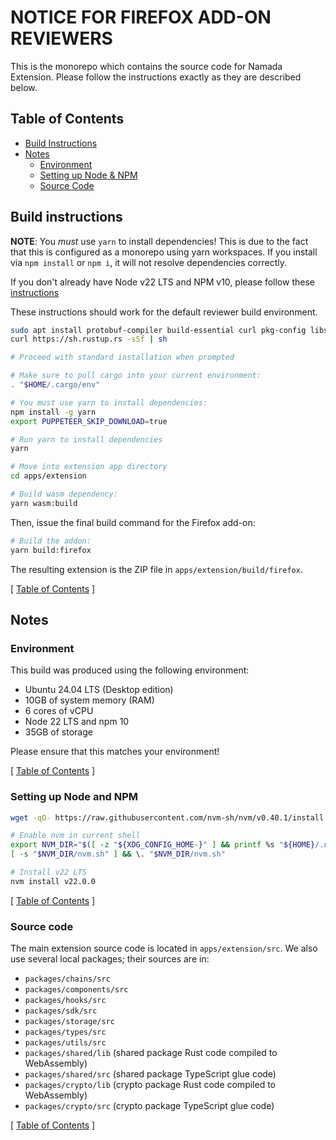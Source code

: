 # NOTICE FOR FIREFOX ADD-ON REVIEWERS

This is the monorepo which contains the source code for Namada Extension. Please follow the instructions
exactly as they are described below.

## Table of Contents

- [Build Instructions](#build-instructions)
- [Notes](#notes)
  - [Environment](#environment)
  - [Setting up Node & NPM](#setting-up-node-and-npm)
  - [Source Code](#source-code)

## Build instructions

**NOTE**: You _must_ use `yarn` to install dependencies! This is due to the fact that this is configured as a monorepo
using yarn workspaces. If you install via `npm install` or `npm i`, it will not resolve dependencies correctly.

If you don't already have Node v22 LTS and NPM v10, please follow these [instructions](#setting-up-node-and-npm)

These instructions should work for the default reviewer build environment.

```bash
sudo apt install protobuf-compiler build-essential curl pkg-config libssl-dev binaryen -y
curl https://sh.rustup.rs -sSf | sh

# Proceed with standard installation when prompted

# Make sure to pull cargo into your current environment:
. "$HOME/.cargo/env"

# You must use yarn to install dependencies:
npm install -g yarn
export PUPPETEER_SKIP_DOWNLOAD=true

# Run yarn to install dependencies
yarn

# Move into extension app directory
cd apps/extension

# Build wasm dependency:
yarn wasm:build
```

Then, issue the final build command for the Firefox add-on:

```bash
# Build the addon:
yarn build:firefox
```

The resulting extension is the ZIP file in `apps/extension/build/firefox`.

[ [Table of Contents](#table-of-contents) ]

## Notes

### Environment

This build was produced using the following environment:

- Ubuntu 24.04 LTS (Desktop edition)
- 10GB of system memory (RAM)
- 6 cores of vCPU
- Node 22 LTS and npm 10
- 35GB of storage

Please ensure that this matches your environment!

[ [Table of Contents](#table-of-contents) ]

### Setting up Node and NPM

```bash
wget -qO- https://raw.githubusercontent.com/nvm-sh/nvm/v0.40.1/install.sh | bash

# Enable nvm in current shell
export NVM_DIR="$([ -z "${XDG_CONFIG_HOME-}" ] && printf %s "${HOME}/.nvm" || printf %s "${XDG_CONFIG_HOME}/nvm")"
[ -s "$NVM_DIR/nvm.sh" ] && \. "$NVM_DIR/nvm.sh"

# Install v22 LTS
nvm install v22.0.0
```

[ [Table of Contents](#table-of-contents) ]

### Source code

The main extension source code is located in `apps/extension/src`. We also use
several local packages; their sources are in:

- `packages/chains/src`
- `packages/components/src`
- `packages/hooks/src`
- `packages/sdk/src`
- `packages/storage/src`
- `packages/types/src`
- `packages/utils/src`
- `packages/shared/lib` (shared package Rust code compiled to WebAssembly)
- `packages/shared/src` (shared package TypeScript glue code)
- `packages/crypto/lib` (crypto package Rust code compiled to WebAssembly)
- `packages/crypto/src` (crypto package TypeScript glue code)

[ [Table of Contents](#table-of-contents) ]
